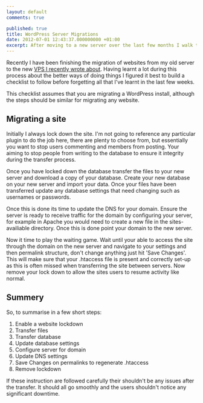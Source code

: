 ```yaml
---
layout: default
comments: true

published: true
title: WordPress Server Migrations
date: 2012-07-01 12:43:37.000000000 +01:00
excerpt: After moving to a new server over the last few months I walk through a "bullet-proof" set of steps to migrate WordPress installations between servers with minimal downtime. 
---
```

Recently I have been finishing the migration of websites from my old server to the new [VPS I recently wrote about](http://danielgroves.net/2012/06/starting-out-with-a-vps/). Having learnt a lot during this process about the better ways of doing things I figured it best to build a checklist to follow before forgetting all that I've learnt in the last few weeks.

This checklist assumes that you are migrating a WordPress install, although the steps should be similar for migrating any website.

## Migrating a site

Initially I always lock down the site. I'm not going to reference any particular plugin to do the job here, there are plenty to choose from, but essentially you want to stop users commenting and members from posting. Your aiming to stop people from writing to the database to ensure it integrity during the transfer process.

Once you have locked down the database transfer the files to your new server and download a copy of your database. Create your new database on your new server and import your data. Once your files have been transferred update any database settings that need changing such as usernames or passwords.

Once this is done its time to update the DNS for your domain. Ensure the server is ready to receive traffic for the domain by configuring your server, for example in Apache you would need to create a new file in the sites-availiable directory. Once this is done point your domain to the new server.

Now it time to play the waiting game. Wait until your able to access the site through the domain on the new server and navigate to your settings and then permalink structure, don't change anything just hit 'Save Changes'. This will make sure that your .htaccess file is present and correctly set-up as this is often missed when transferring the site between servers. Now remove your lock down to allow the sites users to resume activity like normal.

## Summery

So, to summarise in a few short steps:

1) Enable a website lockdown
1) Transfer files
1) Transfer database
1) Update database settings
1) Configure server for domain
1) Update DNS settings
1) Save Changes on permalinks to regenerate .htaccess
1) Remove lockdown

If these instruction are followed carefully their shouldn't be any issues after the transfer. It should all go smoothly and the users shouldn't notice any significant downtime.
